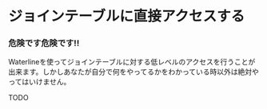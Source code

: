 # ジョインテーブルに直接アクセスする
### 危険です危険です!!

Waterlineを使ってジョインテーブルに対する低レベルのアクセスを行うことが出来ます。しかしあなたが自分で何をやってるかをわかっている時以外は絶対やってはいけません。


TODO

<docmeta name="uniqueID" value="joinTables33382">
<docmeta name="displayName" value="Accessing Join Tables">
